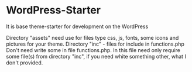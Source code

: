 # WordPress-Starter
It is base theme-starter for development on the WordPress

Directory "assets" need use for files type css, js, fonts, some icons and pictures for your theme.
Directory "inc" - files for include in functions.php
Don't need write some in file functions.php. In this file need only require some file(s) from directory "inc", if you need white something other, what I don't provided.
